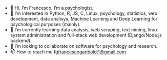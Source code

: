 - 👋 Hi, I’m Francesco. I’m a psychologist.
- 👀 I’m interested in Python, R, JS, C, Linux, psychology, statistics, web development, data analisys, Machine Learning and Deep Learning for psychological purposes (mainly).
- 🌱 I’m currently learning data analysis, web scraping, text mining, linux system administration and full-stack web development (Django/Node.js backend).
- 💞️ I’m looking to collaborate on software for psychology and research.
- 📫 How to reach me fgfrancescogariboldi1@gmail.com

<!---
Franaz96/Franaz96 is a ✨ special ✨ repository because its `README.md` (this file) appears on your GitHub profile.
You can click the Preview link to take a look at your changes.
--->
